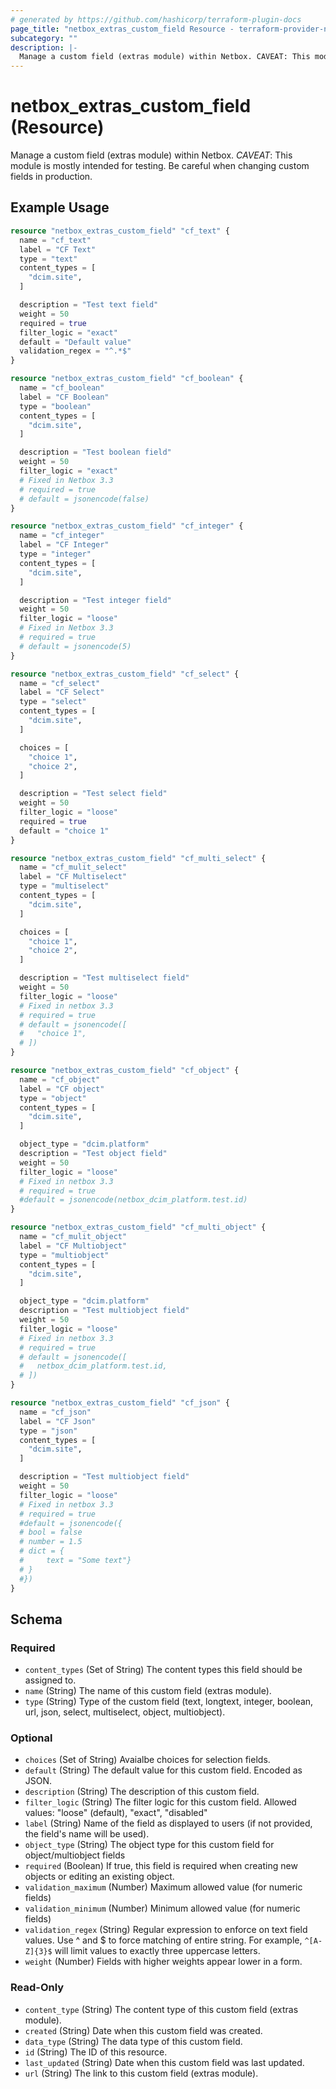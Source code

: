```yaml
---
# generated by https://github.com/hashicorp/terraform-plugin-docs
page_title: "netbox_extras_custom_field Resource - terraform-provider-netbox"
subcategory: ""
description: |-
  Manage a custom field (extras module) within Netbox. CAVEAT: This module is mostly intended for testing. Be careful when changing custom fields in production.
---
```


# netbox_extras_custom_field (Resource)

Manage a custom field (extras module) within Netbox. *CAVEAT*: This module is mostly intended for testing. Be careful when changing custom fields in production.

## Example Usage

```terraform
resource "netbox_extras_custom_field" "cf_text" {
  name = "cf_text"
  label = "CF Text"
  type = "text"
  content_types = [
    "dcim.site",
  ]

  description = "Test text field"
  weight = 50
  required = true
  filter_logic = "exact"
  default = "Default value"
  validation_regex = "^.*$"
}

resource "netbox_extras_custom_field" "cf_boolean" {
  name = "cf_boolean"
  label = "CF Boolean"
  type = "boolean"
  content_types = [
    "dcim.site",
  ]

  description = "Test boolean field"
  weight = 50
  filter_logic = "exact"
  # Fixed in Netbox 3.3
  # required = true
  # default = jsonencode(false)
}

resource "netbox_extras_custom_field" "cf_integer" {
  name = "cf_integer"
  label = "CF Integer"
  type = "integer"
  content_types = [
    "dcim.site",
  ]

  description = "Test integer field"
  weight = 50
  filter_logic = "loose"
  # Fixed in Netbox 3.3
  # required = true
  # default = jsonencode(5)
}

resource "netbox_extras_custom_field" "cf_select" {
  name = "cf_select"
  label = "CF Select"
  type = "select"
  content_types = [
    "dcim.site",
  ]

  choices = [
    "choice 1",
    "choice 2",
  ]

  description = "Test select field"
  weight = 50
  filter_logic = "loose"
  required = true
  default = "choice 1"
}

resource "netbox_extras_custom_field" "cf_multi_select" {
  name = "cf_mulit_select"
  label = "CF Multiselect"
  type = "multiselect"
  content_types = [
    "dcim.site",
  ]

  choices = [
    "choice 1",
    "choice 2",
  ]

  description = "Test multiselect field"
  weight = 50
  filter_logic = "loose"
  # Fixed in netbox 3.3
  # required = true
  # default = jsonencode([
  #   "choice 1",
  # ])
}

resource "netbox_extras_custom_field" "cf_object" {
  name = "cf_object"
  label = "CF object"
  type = "object"
  content_types = [
    "dcim.site",
  ]

  object_type = "dcim.platform"
  description = "Test object field"
  weight = 50
  filter_logic = "loose"
  # Fixed in netbox 3.3
  # required = true
  #default = jsonencode(netbox_dcim_platform.test.id)
}

resource "netbox_extras_custom_field" "cf_multi_object" {
  name = "cf_mulit_object"
  label = "CF Multiobject"
  type = "multiobject"
  content_types = [
    "dcim.site",
  ]

  object_type = "dcim.platform"
  description = "Test multiobject field"
  weight = 50
  filter_logic = "loose"
  # Fixed in netbox 3.3
  # required = true
  # default = jsonencode([
  #   netbox_dcim_platform.test.id,
  # ])
}

resource "netbox_extras_custom_field" "cf_json" {
  name = "cf_json"
  label = "CF Json"
  type = "json"
  content_types = [
    "dcim.site",
  ]

  description = "Test multiobject field"
  weight = 50
  filter_logic = "loose"
  # Fixed in netbox 3.3
  # required = true
  #default = jsonencode({
  #	bool = false
  #	number = 1.5
  #	dict = {
  #		text = "Some text"}
  #	}
  #})
}
```

<!-- schema generated by tfplugindocs -->
## Schema

### Required

- `content_types` (Set of String) The content types this field should be assigned to.
- `name` (String) The name of this custom field (extras module).
- `type` (String) Type of the custom field (text, longtext, integer, boolean, url, json, select, multiselect, object, multiobject).

### Optional

- `choices` (Set of String) Avaialbe choices for selection fields.
- `default` (String) The default value for this custom field. Encoded as JSON.
- `description` (String) The description of this custom field.
- `filter_logic` (String) The filter logic for this custom field. Allowed values: "loose" (default), "exact", "disabled"
- `label` (String) Name of the field as displayed to users (if not provided, the field's name will be used).
- `object_type` (String) The object type for this custom field for object/multiobject fields
- `required` (Boolean) If true, this field is required when creating new objects or editing an existing object.
- `validation_maximum` (Number) Maximum allowed value (for numeric fields)
- `validation_minimum` (Number) Minimum allowed value (for numeric fields)
- `validation_regex` (String) Regular expression to enforce on text field values. Use ^ and $ to force matching of entire string. For example, <code>^[A-Z]{3}$</code> will limit values to exactly three uppercase letters.
- `weight` (Number) Fields with higher weights appear lower in a form.

### Read-Only

- `content_type` (String) The content type of this custom field (extras module).
- `created` (String) Date when this custom field was created.
- `data_type` (String) The data type of this custom field.
- `id` (String) The ID of this resource.
- `last_updated` (String) Date when this custom field was last updated.
- `url` (String) The link to this custom field (extras module).



